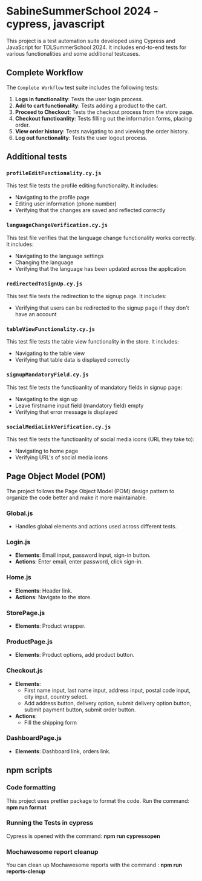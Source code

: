 # SabineSummerSchool 2024 - cypress, javascript

This project is a test automation suite developed using Cypress and JavaScript for TDLSummerSchool 2024. It includes end-to-end tests for various functionalities and some additional testcases.

## Complete Workflow

The `Complete Workflow` test suite includes the following tests:

1. **Logs in functionality**: Tests the user login process.
2. **Add to cart functionality**: Tests adding a product to the cart.
3. **Proceed to Checkout**: Tests the checkout process from the store page.
4. **Checkout functioanlity**: Tests filling out the information forms, placing order.
5. **View order history**: Tests navigating to and viewing the order history.
6. **Log out functionality**: Tests the user logout process.

## Additional tests

### `profileEditFunctionality.cy.js`

This test file tests the profile editing functionality. It includes:

- Navigating to the profile page
- Editing user information (phone number)
- Verifying that the changes are saved and reflected correctly

### `languageChangeVerification.cy.js`
This test file verifies that the language change functionality works correctly. It includes:

- Navigating to the language settings
- Changing the language
- Verifying that the language has been updated across the application

### `redirectedToSignUp.cy.js`

This test file tests the redirection to the signup page. It includes:

- Verifying that users can be redirected to the signup page if they don't have an account

### `tableViewFunctionality.cy.js`

This test file tests the table view functionality in the store. It includes:

- Navigating to the table view
- Verifying that table data is displayed correctly

### `signupMandatoryField.cy.js`

This test file tests the functioanlity of mandatory fields in signup page:

- Navigating to the sign up
- Leave firstname input field (mandatory field) empty
- Verifying that error message is displayed

### `socialMediaLinkVerification.cy.js`

This test file tests the functioanlity of social media icons (URL they take to):

- Navigating to home page
- Verifying URL's of social media icons


## Page Object Model (POM)

The project follows the Page Object Model (POM) design pattern to organize the code better and make it more maintainable.

### Global.js

- Handles global elements and actions used across different tests.

### Login.js

- **Elements**: Email input, password input, sign-in button.
- **Actions**: Enter email, enter password, click sign-in.

### Home.js

- **Elements**: Header link.
- **Actions**: Navigate to the store.

### StorePage.js

- **Elements**: Product wrapper.

### ProductPage.js

- **Elements**: Product options, add product button.

### Checkout.js

- **Elements**:
  - First name input, last name input, address input, postal code input, city input, country select.
  - Add address button, delivery option, submit delivery option button, submit payment button, submit order button.
- **Actions**:
  - Fill the shipping form

### DashboardPage.js

- **Elements**: Dashboard link, orders link.

## npm scripts

### Code formatting

This project uses prettier package to format the code. Run the command: **npm run format**

### Running the Tests in cypress

Cypress is opened with the command: **npm run cypressopen**

### Mochawesome report cleanup

You can clean up Mochawesome reports with the command : **npm run reports-clenup**
